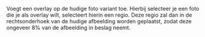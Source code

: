 Voegt een overlay op de hudige foto variant toe. Hierbij selecteer je een foto die je als overlay wilt, selecteert hierin een regio. Deze regio zal dan in de rechtsonderhoek van de hudige afbeelding worden geplaatst, zodat deze ongeveer 8% van de afbeelding in beslag neemt. 

